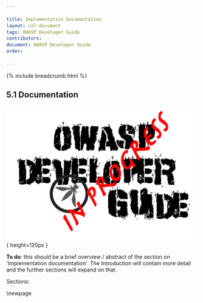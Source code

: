 ```yaml
---

title: Implementation Documentation
layout: col-document
tags: OWASP Developer Guide
contributors:
document: OWASP Developer Guide
order:

---
```


{% include breadcrumb.html %}

## 5.1 Documentation

![Developer Guide](../../assets/images/dg_wip.png){ height=120px }

**To do**: this should be a brief overview / abstract of the section on 'Implementation documentation'.
The Introduction will contain more detail and the further sections will expand on that.

Sections:

\newpage
